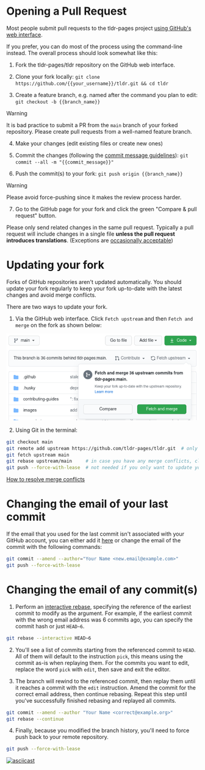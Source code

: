 # Opening a Pull Request

Most people submit pull requests to the tldr-pages project
[using GitHub's web interface][pr-howto].

If you prefer, you can do most of the process using the command-line instead.
The overall process should look somewhat like this:

1. Fork the tldr-pages/tldr repository on the GitHub web interface.

2. Clone your fork locally:
  `git clone https://github.com/{{your_username}}/tldr.git && cd tldr`

3. Create a feature branch, e.g. named after the command you plan to edit:
  `git checkout -b {{branch_name}}`

> [!WARNING]
  > It is bad practice to submit a PR from the `main` branch of your forked repository. Please create pull requests from a well-named feature branch.

4. Make your changes (edit existing files or create new ones)

5. Commit the changes (following the [commit message guidelines][commit-msg]):
  `git commit --all -m "{{commit_message}}"`

6. Push the commit(s) to your fork:
  `git push origin {{branch_name}}`

> [!WARNING]
> Please avoid force-pushing since it makes the review process harder.

7. Go to the GitHub page for your fork and click the green "Compare & pull request" button.

Please only send related changes in the same pull request.
Typically a pull request will include changes in a single file **unless the pull request introduces translations**.
(Exceptions are [occasionally acceptable][mass-changes])

[pr-howto]: ../CONTRIBUTING.md#submitting-a-pull-request
[commit-msg]: ../CONTRIBUTING.md#commit-message
[mass-changes]: https://github.com/tldr-pages/tldr/pulls?&q=is:pr+is:merged+label:"mass+changes"

# Updating your fork

Forks of GitHub repositories aren't updated automatically. You should update your fork regularly to keep your fork up-to-date with the latest changes and avoid merge conflicts.

There are two ways to update your fork.

1. Via the GitHub web interface. Click `Fetch upstream` and then `Fetch and merge` on the fork as shown below:

![Fetch and merge button in GitHub](../images/github-fetch-and-merge-button.png)

2. Using Git in the terminal:

```bash
git checkout main
git remote add upstream https://github.com/tldr-pages/tldr.git  # only run if you don't already have the upstream remote (check with "git remote -v")
git fetch upstream main
git rebase upstream/main     # in case you have any merge conflicts, click the link below to see how to resolve them
git push --force-with-lease  # not needed if you only want to update your local repository
```
[How to resolve merge conflicts](https://docs.github.com/en/github/collaborating-with-pull-requests/addressing-merge-conflicts/resolving-a-merge-conflict-using-the-command-line)

# Changing the email of your last commit

If the email that you used for the last commit isn't associated with your GitHub account, you can either add it [here](https://github.com/settings/emails) or change the email of the commit with the following commands:

```bash
git commit --amend --author="Your Name <new.email@example.com>"
git push --force-with-lease
```

# Changing the email of any commit(s)

1. Perform an [interactive rebase](https://git-scm.com/docs/git-rebase#Documentation/git-rebase.txt--i), specifying the reference of the earliest commit to modify as the argument. For example, if the earliest commit with the wrong email address was 6 commits ago, you can specify the commit hash or just `HEAD~6`.

```bash
git rebase --interactive HEAD~6
```

2. You'll see a list of commits starting from the referenced commit to `HEAD`. All of them will default to the instruction `pick`, this means using the commit as-is when replaying them. For the commits you want to edit, replace the word `pick` with `edit`, then save and exit the editor.

3. The branch will rewind to the referenced commit, then replay them until it reaches a commit with the `edit` instruction. Amend the commit for the correct email address, then continue rebasing. Repeat this step until you've successfully finished rebasing and replayed all commits.

```bash
git commit --amend --author "Your Name <correct@example.org>"
git rebase --continue
```

4. Finally, because you modified the branch history, you'll need to force push back to your remote repository.

```bash
git push --force-with-lease
```

[![asciicast](https://asciinema.org/a/fFMZzQOgJyfUf8HTnXyRj0v02.svg)](https://asciinema.org/a/fFMZzQOgJyfUf8HTnXyRj0v02)
